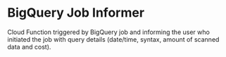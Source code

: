 # BigQuery Job Informer
Cloud Function triggered by BigQuery job and informing the user who initiated the job with query details (date/time, syntax, amount of scanned data and cost).
